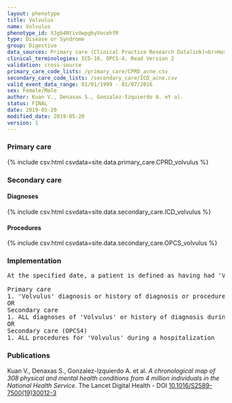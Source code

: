 ```yaml
---
layout: phenotype
title: Volvulus
name: Volvulus
phenotype_id: XJgb4NtivUwpgbyVocehfR 
type: Disease or Syndrome
group: Digestive
data_sources: Primary care (Clinical Practice Research Datalink)<br>Hospitalizations (Hospital Episode Statistics) 
clinical_terminologies: ICD-10, OPCS-4, Read Version 2 
validation: cross-source
primary_care_code_lists: /primary_care/CPRD_acne.csv
secondary_care_code_lists: /secondary_care/ICD_acne.csv
valid_event_data_range: 01/01/1999 - 01/07/2016
sex: Female/Male
author: Kuan V., Denaxas S., Gonzalez-Izquierdo A. et al.
status: FINAL
date: 2019-05-20
modified_date: 2019-05-20
version: 1
---
```

### Primary care 
{% include csv.html csvdata=site.data.primary_care.CPRD_volvulus %}
### Secondary care 
#### Diagnoses 
{% include csv.html csvdata=site.data.secondary_care.ICD_volvulus %}
#### Procedures 
{% include csv.html csvdata=site.data.secondary_care.OPCS_volvulus %}
### Implementation 
<pre>At the specified date, a patient is defined as having had 'Volvulus' IF they meet the criteria for any of the following on or before the specified date. The earliest date on which the individual meets any of the following criteria on or before the specified date is defined as the first event date:

Primary care
1. 'Volvulus' diagnosis or history of diagnosis or procedure during a consultation 
OR
Secondary care
1. ALL diagnoses of 'Volvulus' or history of diagnosis during a hospitalization
OR
Secondary care (OPCS4)
1. ALL procedures for 'Volvulus' during a hospitalization</pre> 
 
### Publications 
Kuan V., Denaxas S., Gonzalez-Izquierdo A. et al. _A chronological map of 308 physical and mental health conditions from 4 million individuals in the National Health Service_. The Lancet Digital Health - DOI <a href='https://www.thelancet.com/journals/landig/article/PIIS2589-7500(19)30012-3/fulltext'>10.1016/S2589-7500(19)30012-3</a>
